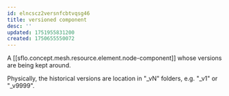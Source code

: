 ```yaml
---
id: elncscz2versnfcbtvqsg46
title: versioned component
desc: ''
updated: 1751955831200
created: 1750655550072
---
```


A [[sflo.concept.mesh.resource.element.node-component]] whose versions are being kept around. 

Physically, the historical versions are location in "_vN" folders, e.g. "_v1" or "_v9999". 
